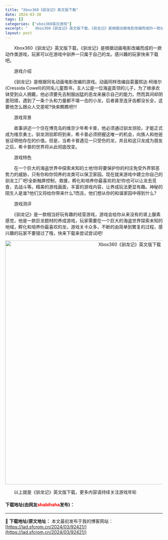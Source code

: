 ```yaml
---
title: "Xbox360《驯龙记》英文版下载"
date: 2024-03-30
tags: []
categories: ["xbox360英日游戏"]
excerpt: "　　Xbox360《驯龙记》英文版下载，《驯龙记》是根据动画电影改编而成的一款动作类游戏，玩家可以在游戏中驯养一只属于自己的龙。感兴趣的玩家快来下载吧。 　　游戏介绍 　　《驯龙记》是根据同名动画电影改编的游戏。动画同样改编自葛蕾熙达&middot;柯维尔(Cressida Cowell)的同名儿童&hellip;"
layout: post
---
```


 <p>　　Xbox360《驯龙记》英文版下载，《驯龙记》是根据动画电影改编而成的一款动作类游戏，玩家可以在游戏中驯养一只属于自己的龙。感兴趣的玩家快来下载吧。</p> <p>　　游戏介绍</p> <p>　　《驯龙记》是根据同名动画电影改编的游戏。动画同样改编自葛蕾熙达&middot;柯维尔(Cressida Cowell)的同名儿童图书，主人公是一位海盗首领的儿子，为了继承衣钵受到众人拥戴，他必须要先去制服凶猛的恶龙来展示自己的能力。然而其间却阴差阳错，遇到了一条个头和力量都不堪一击的小龙，后者甚至连牙齿都没长全，这要他怎么跟众人交差呢?快来瞧瞧吧!!!</p> <p>　　游戏背景</p> <p>　　故事讲述一个住在博克岛的维京少年希卡普，他必须通过驯龙测验，才能正式成为维京勇士。驯龙测验即将到来，希卡普必须把握这唯一的机会，向族人和他爸爸证明他存在的价值。但是，当希卡普遇见一只受伤的龙，并且和这只龙成为朋友之后，希卡普的世界将从此彻底改变。</p> <p>　　游戏特色</p> <p>　　在一个巨大的海盗世界中探索未知的土地!你将要保护你的村庄免受外界邪恶势力的威胁，只有你和你饲养的龙类可以保卫家园。现在就来游戏中建立你自己的驯龙工厂吧!全新触屏控制，救援，孵化和培养你最喜欢的龙!你也可以让龙去觅食，去战斗等。精美的游戏画面，丰富的游戏内容，让养成玩法更显有趣。神秘的陌生人是谁?他们又将给你带来什么?而且，他们想从你的和谐家园中得到什么?</p> <p>　　游戏测评</p> <p>　　《驯龙记》是一款相当好玩有趣的经营游戏，游戏会给你从来没有的肾上腺素感觉，他是一款巨龙题材的养成游戏，玩家需要在一个巨大的海盗世界探索未知的地域，孵化和培养你最喜欢的龙，游戏关卡众多，不断的由简单到繁复的过程，感兴趣的玩家不要错过了哦，快来下载来尝试尝试吧!</p> <p align="center"><img align="" border="0" src="https://lad.sfcrom.cn/wp-content/uploads/2024/03/20240330_6607d3d70f9ba.jpg" width="780" alt="Xbox360《驯龙记》英文版下载" /></p> <p>　　以上就是《驯龙记》英文版下载，更多内容请持续关注游戏年轮</p> <p><h4>下载地址(由网友<font color="red">shabihaha</font>发布)：</h4></p> 

---
📖 **下载地址/原文地址：** 本文最初发布于我的博客网站：[https://lad.sfcrom.cn/2024/03/92421/](https://lad.sfcrom.cn/2024/03/92421/)
